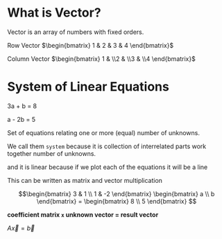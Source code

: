 # What is Vector?

Vector is an array of numbers with fixed orders.

Row Vector $\begin{bmatrix} 1 & 2 & 3 & 4 \end{bmatrix}$ 

Column Vector $\begin{bmatrix} 1 & \\2 & \\3 & \\4 \end{bmatrix}$





# System of Linear Equations

3a + b = 8

a - 2b = 5

Set of equations relating one or more (equal) number of unknowns.

We call them `system` because it is collection of interrelated parts work together number of unknowns.

and it is linear because if we plot each of the equations it will be a line 

This can be written as matrix and vector multiplication

$$\begin{bmatrix} 3 & 1 \\
1 & -2 \end{bmatrix} \begin{bmatrix} a \\
b \end{bmatrix} = \begin{bmatrix} 8 \\
5 \end{bmatrix}
$$

**coefficient matrix `x` unknown vector = result vector**

$A\vec{x} = \vec{b}$